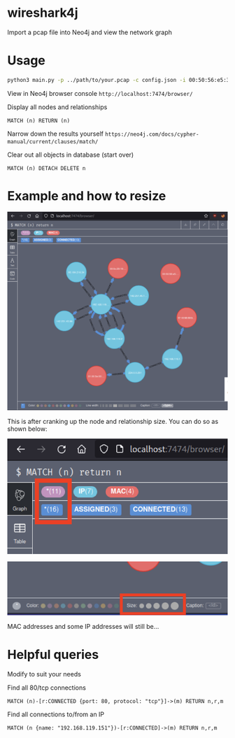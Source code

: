 # wireshark4j
Import a pcap file into Neo4j and view the network graph

# Usage

```bash
python3 main.py -p ../path/to/your.pcap -c config.json -i 00:50:56:e5:33:52
```

View in Neo4j browser console `http://localhost:7474/browser/`

Display all nodes and relationships

```
MATCH (n) RETURN (n)
```

Narrow down the results yourself `https://neo4j.com/docs/cypher-manual/current/clauses/match/`

Clear out all objects in database (start over)
```
MATCH (n) DETACH DELETE n
```

# Example and how to resize

![Preview](/screenshots/Screen%20Shot%202022-01-18%20at%204.51.56%20PM.png "Preview")

This is after cranking up the node and relationship size. You can do so as shown below:

![Click here](/screenshots/Screen%20Shot%202022-01-18%20at%204.52.05%20PM.png "Node and Edge labels")

![then here](/screenshots/Screen%20Shot%202022-01-18%20at%204.52.45%20PM.png "Edit size, color")

MAC addresses and some IP addresses will still be...

# Helpful queries

Modify to suit your needs

Find all 80/tcp connections

```
MATCH (n)-[r:CONNECTED {port: 80, protocol: "tcp"}]->(m) RETURN n,r,m
```

Find all connections to/from an IP

```
MATCH (n {name: "192.168.119.151"})-[r:CONNECTED]->(m) RETURN n,r,m
```
